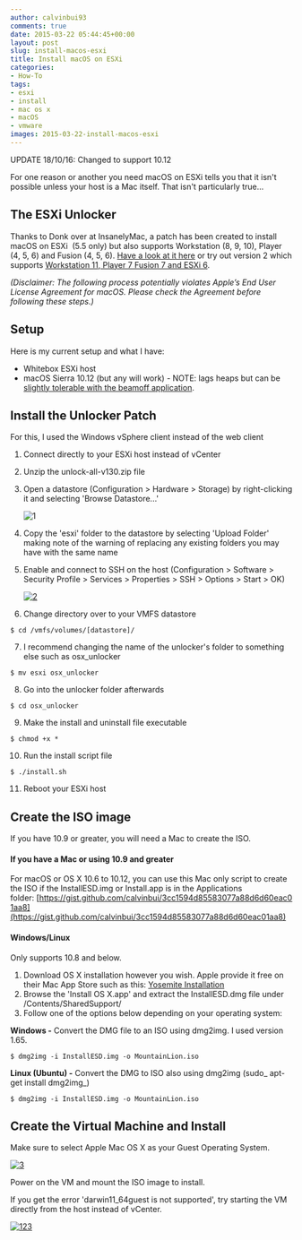 ```yaml
---
author: calvinbui93
comments: true
date: 2015-03-22 05:44:45+00:00
layout: post
slug: install-macos-esxi
title: Install macOS on ESXi
categories:
- How-To
tags:
- esxi
- install
- mac os x
- macOS
- vmware
images: 2015-03-22-install-macos-esxi
---
```


UPDATE 18/10/16: Changed to support 10.12

For one reason or another you need macOS on ESXi tells you that it isn't possible unless your host is a Mac itself. That isn't particularly true...

<!-- more -->

## The ESXi Unlocker

Thanks to Donk over at InsanelyMac, a patch has been created to install macOS on ESXi  (5.5 only) but also supports Workstation (8, 9, 10), Player (4, 5, 6) and Fusion (4, 5, 6). [Have a look at it here](http://www.insanelymac.com/forum/topic/267296-esxi-5-mac-os-x-unlocker/) or try out version 2 which supports [Workstation 11, Player 7 Fusion 7 and ESXi 6](http://www.insanelymac.com/forum/files/file/339-unlocker/).

_(Disclaimer: The following process potentially violates Apple’s End User License Agreement for macOS. Please check the Agreement before following these steps.)_

## Setup

Here is my current setup and what I have:

* Whitebox ESXi host
* macOS Sierra 10.12 (but any will work) - NOTE: lags heaps but can be [slightly tolerable with the beamoff application](http://www.insanelymac.com/forum/topic/302424-yosemite-on-vmware-unusable/).

## Install the Unlocker Patch

For this, I used the Windows vSphere client instead of the web client

1. Connect directly to your ESXi host instead of vCenter
2. Unzip the unlock-all-v130.zip file
3. Open a datastore (Configuration > Hardware > Storage) by right-clicking it and selecting 'Browse Datastore...'

    ![1](/images/{{page.images}}/11.png)

4. Copy the 'esxi' folder to the datastore by selecting 'Upload Folder' making note of the warning of replacing any existing folders you may have with the same name
5. Enable and connect to SSH on the host (Configuration > Software > Security Profile > Services > Properties > SSH > Options > Start > OK)

    [![2](/images/{{page.images}}/21.png)](/images/{{page.images}}/21.png)

6. Change directory over to your VMFS datastore
```terminal
$ cd /vmfs/volumes/[datastore]/
```

7. I recommend changing the name of the unlocker's folder to something else such as osx_unlocker
```terminal
$ mv esxi osx_unlocker
```

8. Go into the unlocker folder afterwards
```terminal
$ cd osx_unlocker
```

9. Make the install and uninstall file executable
```terminal
$ chmod +x *
```

10. Run the install script file
```terminal
$ ./install.sh
```

11. Reboot your ESXi host

## Create the ISO image

If you have 10.9 or greater, you will need a Mac to create the ISO.

#### **If you have a Mac or using 10.9 and greater**

For macOS or OS X 10.6 to 10.12, you can use this Mac only script to create the ISO if the InstallESD.img or Install.app is in the Applications folder: [https://gist.github.com/calvinbui/3cc1594d85583077a88d6d60eac01aa8](https://gist.github.com/calvinbui/3cc1594d85583077a88d6d60eac01aa8)

#### Windows/Linux

Only supports 10.8 and below.

1. Download OS X installation however you wish. Apple provide it free on their Mac App Store such as this: [Yosemite Installation](https://itunes.apple.com/us/app/os-x-yosemite/id915041082?mt=12)
2. Browse the 'Install OS X.app' and extract the InstallESD.dmg file under /Contents/SharedSupport/
3. Follow one of the options below depending on your operating system:

**Windows -** Convert the DMG file to an ISO using dmg2img. I used version 1.65.

```terminal
$ dmg2img -i InstallESD.img -o MountainLion.iso
```

**Linux (Ubuntu) -** Convert the DMG to ISO also using dmg2img (sudo_ apt-get install dmg2img_)

```terminal
$ dmg2img -i InstallESD.img -o MountainLion.iso
```

## Create the Virtual Machine and Install

Make sure to select Apple Mac OS X as your Guest Operating System.

[![3](/images/{{page.images}}/31.png)](/images/{{page.images}}/31.png)

Power on the VM and mount the ISO image to install.

If you get the error 'darwin11_64guest is not supported', try starting the VM directly from the host instead of vCenter.

[![123](/images/{{page.images}}/123-1024x875.png)](/images/{{page.images}}/123.png)

